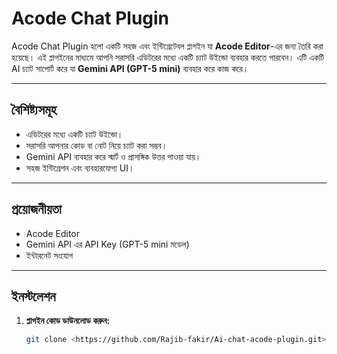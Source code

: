 # Acode Chat Plugin

Acode Chat Plugin হলো একটি সহজ এবং ইন্টিগ্রেটেবল প্লাগইন যা **Acode Editor**-এর জন্য তৈরি করা হয়েছে। এই প্লাগইনের মাধ্যমে আপনি সরাসরি এডিটরের মধ্যে একটি চ্যাট উইন্ডো ব্যবহার করতে পারবেন। এটি একটি AI চ্যাট সাপোর্ট করে যা **Gemini API (GPT-5 mini)** ব্যবহার করে কাজ করে।  

---

## বৈশিষ্ট্যসমূহ

- এডিটরের মধ্যে একটি চ্যাট উইন্ডো।
- সরাসরি আপনার কোড বা নোট নিয়ে চ্যাট করা সম্ভব।
- Gemini API ব্যবহার করে স্মার্ট ও প্রাসঙ্গিক উত্তর পাওয়া যায়।
- সহজ ইন্টিগ্রেশন এবং ব্যবহারযোগ্য UI।

---

## প্রয়োজনীয়তা

- Acode Editor
- Gemini API এর API Key (GPT-5 mini মডেল)
- ইন্টারনেট সংযোগ

---

## ইনস্টলেশন

1. **প্লাগইন কোড ডাউনলোড করুন:**

   ```bash
   git clone <https://github.com/Rajib-fakir/Ai-chat-acode-plugin.git>